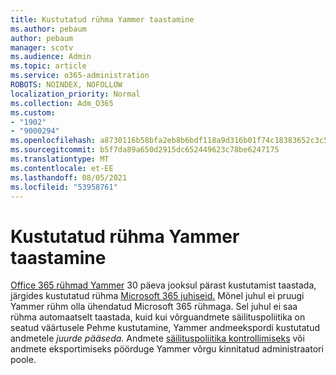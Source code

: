 ```yaml
---
title: Kustutatud rühma Yammer taastamine
ms.author: pebaum
author: pebaum
manager: scotv
ms.audience: Admin
ms.topic: article
ms.service: o365-administration
ROBOTS: NOINDEX, NOFOLLOW
localization_priority: Normal
ms.collection: Adm_O365
ms.custom:
- "1902"
- "9000294"
ms.openlocfilehash: a8730116b58bfa2eb8b6bdf118a9d316b01f74c18383652c3c58bda5be15a7b4
ms.sourcegitcommit: b5f7da89a650d2915dc652449623c78be6247175
ms.translationtype: MT
ms.contentlocale: et-EE
ms.lasthandoff: 08/05/2021
ms.locfileid: "53958761"
---
```

# <a name="restore-a-deleted-yammer-group"></a>Kustutatud rühma Yammer taastamine

[Office 365 rühmad Yammer](https://docs.microsoft.com/yammer/manage-yammer-groups/yammer-and-office-365-groups) 30 päeva jooksul pärast kustutamist taastada, järgides kustutatud rühma [Microsoft 365 juhiseid.](https://docs.microsoft.com/microsoft-365/admin/create-groups/restore-deleted-group)
Mõnel juhul ei pruugi Yammer rühm olla ühendatud Microsoft 365 rühmaga. Sel juhul ei saa rühma automaatselt taastada, kuid kui võrguandmete säilituspoliitika on seatud väärtusele [](https://docs.microsoft.com/yammer/manage-security-and-compliance/export-yammer-enterprise-data) Pehme kustutamine, [](https://docs.microsoft.com/yammer/manage-security-and-compliance/manage-data-compliance) Yammer andmeekspordi kustutatud andmetele *juurde pääseda.* Andmete [säilituspoliitika kontrollimiseks](https://docs.microsoft.com/yammer/manage-yammer-users/manage-yammer-admins) või andmete eksportimiseks pöörduge Yammer võrgu kinnitatud administraatori poole.

